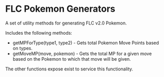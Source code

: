 # FLC Pokemon Generators

A set of utility methods for generating FLC v2.0 Pokemon.

Includes the following methods:

  * getMPForType(type1, type2) - Gets total Pokemon Move Points based on types.
  * getMoveMP(move, pokemon) - Gets the total MP for a given move based on the Pokemon to which that move will be given.

The other functions expose exist to service this functionality.
